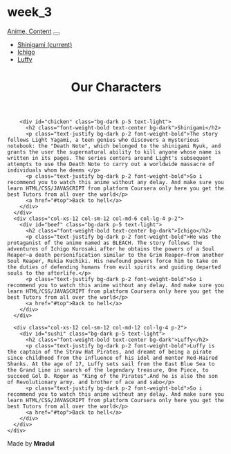 # week_3
<!DOCTYPE html>
<html lang="en">

<head>
  <meta charset="UTF-8">
  <meta name="viewport" content="width=device-width, initial-scale=1.0">
  <meta http-equiv="X-UA-Compatible" content="ie=edge">
  <title>Module 3 Coding Assignment</title>
  <!--css-->
  <link rel="stylesheet" href="https://maxcdn.bootstrapcdn.com/bootstrap/4.0.0/css/bootstrap.min.css" integrity="sha384-Gn5384xqQ1aoWXA+058RXPxPg6fy4IWvTNh0E263XmFcJlSAwiGgFAW/dAiS6JXm"
    crossorigin="anonymous">
  <!--style-->
  <link rel="stylesheet" href="css/style.css">

</head>

<body>
    <!--navbar-->
  <nav id="top" class="navbar navbar-expand-md navbar-dark bg-warning">
      <a class="navbar-brand font-weight-bold" href="#">Anime, Content</a>
      <button class="navbar-toggler" type="button" data-toggle="collapse" data-target="#navbarNav" aria-controls="navbarNav" aria-expanded="false"
        aria-label="Toggle navigation">
        <span class="navbar-toggler-icon"></span>
      </button>
      <div class="collapse navbar-collapse" id="navbarNav">
        <ul class="navbar-nav mr-auto">
          <li class="nav-item active">
            <a class="nav-link text-capitalize d-md-none d-xl-none  text-center" href="#shinigami">Shinigami
              <span class="sr-only">(current)</span>
            </a>
          </li>
          <li class="nav-item">
            <a class="nav-link  text-capitalize d-md-none d-xl-none text-center" href="#ichigo">Ichigo</a>
          </li>
          <li class="nav-item">
            <a class="nav-link  text-capitalize d-md-none d-xl-none text-center" href="#luffy">Luffy</a>
          </li>
        </ul>
      </div>
    </nav>
    <!--end navbar-->
  <header>
    <h1 class="text-capitalize text-center p-4 font-weight-bold">Our Characters</h1>
  </header>
  <!--text container section-->
  <section class="container-fluid">
    <div class="row">
      <div class="col-xs-12 col-sm-12 col-md-6 col-lg-4 p-2">
      
        <div id="chicken" class="bg-dark p-5 text-light">
          <h2 class="font-weight-bold text-center bg-dark">Shinigami</h2>
          <p class="text-justify bg-dark p-2 font-weight-bold">The story follows Light Yagami, a teen genius who discovers a mysterious notebook: the "Death Note", which belonged to the shinigami Ryuk, and grants the user the supernatural ability to kill anyone whose name is written in its pages. The series centers around Light's subsequent attempts to use the Death Note to carry out a worldwide massacre of individuals whom he deems </p>
          <p class="text-justify bg-dark p-2 font-weight-bold">So i  recommend you to watch this anime without any delay. And make sure you learn HTML/CSS/JAVASCRIPT from platform Coursera only here you get the best Tutors from all over the world</p>
          <a href="#top">Back to hell</a>
        </div>
      </div>
      <div class="col-xs-12 col-sm-12 col-md-6 col-lg-4 p-2">
        <div id="beef" class="bg-dark p-5 text-light">
          <h2 class="font-weight-bold text-center bg-dark">Ichigo</h2>
          <p class="text-justify bg-dark p-2 font-weight-bold">He was the protaganist of the anime named as BLEACH. The story follows the adventures of Ichigo Kurosaki after he obtains the powers of a Soul Reaper—a death personification similar to the Grim Reaper—from another Soul Reaper, Rukia Kuchiki. His newfound powers force him to take on the duties of defending humans from evil spirits and guiding departed souls to the afterlife.</p>
          <p class="text-justify bg-dark p-2 font-weight-bold">So i recommend you to watch this anime without any delay. And make sure you learn HTML/CSS/JAVASCRIPT from platform Coursera only here you get the best Tutors from all over the world</p>
          <a href="#top">Back to hell</a>
        </div>
      </div>
 
      <div class="col-xs-12 col-sm-12 col-md-12 col-lg-4 p-2">
        <div id="sushi" class="bg-dark p-5 text-light">
          <h2 class="font-weight-bold text-center bg-dark">Luffy</h2>
          <p class="text-justify bg-dark p-2 font-weight-bold">Luffy is the captain of the Straw Hat Pirates, and dreamt of being a pirate since childhood from the influence of his idol and mentor Red-Haired Shanks. At the age of 17, Luffy sets sail from the East Blue Sea to the Grand Line in search of the legendary treasure, One Piece, to succeed Gol D. Roger as "King of the Pirates".And he is also the son of Revolutionary army. and brother of ace and sabo</p>
          <p class="text-justify bg-dark p-2 font-weight-bold">So i recommend you to watch this anime without any delay. And make sure you learn HTML/CSS/JAVASCRIPT from platform Coursera only here you get the best Tutors from all over the world</p>
          <a href="#top">Back to hell</a>
        </div>
      </div>
    </div>
  </section>

  <footer>
    <div class="container text-center">
      <span class="text-muted ">Made by <b>Mradul</b></span>
    </div>
  </footer>
  <!--bootstrap js-->
  <script src="https://code.jquery.com/jquery-3.2.1.slim.min.js" integrity="sha384-KJ3o2DKtIkvYIK3UENzmM7KCkRr/rE9/Qpg6aAZGJwFDMVNA/GpGFF93hXpG5KkN"
    crossorigin="anonymous"></script>
  <script src="https://cdnjs.cloudflare.com/ajax/libs/popper.js/1.12.9/umd/popper.min.js" integrity="sha384-ApNbgh9B+Y1QKtv3Rn7W3mgPxhU9K/ScQsAP7hUibX39j7fakFPskvXusvfa0b4Q"
    crossorigin="anonymous"></script>
  <script src="https://maxcdn.bootstrapcdn.com/bootstrap/4.0.0/js/bootstrap.min.js" integrity="sha384-JZR6Spejh4U02d8jOt6vLEHfe/JQGiRRSQQxSfFWpi1MquVdAyjUar5+76PVCmYl"
    crossorigin="anonymous"></script>
</body>

</html>
